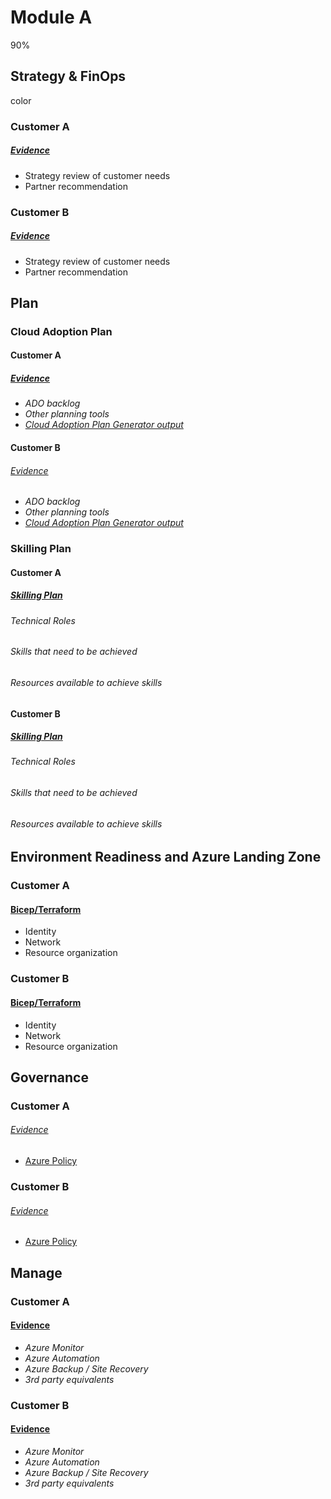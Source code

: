 
[tt_ev]: ## "In the past 12 months"

# Module A

90%

## Strategy & FinOps

color
### Customer A

##### [Evidence][tt_ev]

* Strategy review of customer needs
* Partner recommendation

### Customer B

##### [Evidence][tt_ev]

* Strategy review of customer needs
* Partner recommendation


## Plan

### Cloud Adoption Plan

#### Customer A

##### [Evidence][tt_ev]

* *ADO backlog*
* *Other planning tools*
* *[Cloud Adoption Plan Generator output](https://aka.ms/adopt/plan/generator)*

#### Customer B

###### [Evidence][tt_ev]

* *ADO backlog*
* *Other planning tools*
* *[Cloud Adoption Plan Generator output](https://aka.ms/adopt/plan/generator)*


### Skilling Plan

#### Customer A

##### [Skilling Plan][tt_ev]

###### Technical Roles
###### Skills that need to be achieved
###### Resources available to achieve skills


#### Customer B

##### [Skilling Plan][tt_ev]

###### Technical Roles
###### Skills that need to be achieved
###### Resources available to achieve skills

## Environment Readiness and Azure Landing Zone

### Customer A

#### [Bicep/Terraform](https://learn.microsoft.com/en-us/azure/cloud-adoption-framework/ready/landing-zone/implementation-options#implementation-options)

* Identity
* Network
* Resource organization

### Customer B

#### [Bicep/Terraform](https://learn.microsoft.com/en-us/azure/cloud-adoption-framework/ready/landing-zone/implementation-options#implementation-options)

* Identity
* Network
* Resource organization

## Governance

### Customer A

###### [Evidence][tt_ev]
* [Azure Policy](https://learn.microsoft.com/en-us/azure/cloud-adoption-framework/resources/tools-templates#govern)

### Customer B
###### [Evidence][tt_ev]
* [Azure Policy](https://learn.microsoft.com/en-us/azure/cloud-adoption-framework/resources/tools-templates#govern)

## Manage

### Customer A
#### [Evidence][tt_ev]

* *Azure Monitor*
* *Azure Automation*
* *Azure Backup / Site Recovery*
* *3rd party equivalents*

### Customer B
#### [Evidence][tt_ev]

* *Azure Monitor*
* *Azure Automation*
* *Azure Backup / Site Recovery*
* *3rd party equivalents*